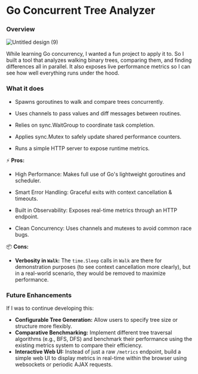 # Go Concurrent Tree Analyzer

### Overview

![Untitled design (9)](https://github.com/user-attachments/assets/1239c4ad-de0e-4f50-8882-bd375fbc30af)

While learning Go concurrency, I wanted a fun project to apply it to. So I built a tool that analyzes walking binary trees, comparing them, and finding differences all in parallel. It also exposes live performance metrics so I can see how well everything runs under the hood.

### What it does

- Spawns goroutines to walk and compare trees concurrently.

- Uses channels to pass values and diff messages between routines.

- Relies on sync.WaitGroup to coordinate task completion.

- Applies sync.Mutex to safely update shared performance counters.

- Runs a simple HTTP server to expose runtime metrics.

⚡ **Pros:**

- High Performance: Makes full use of Go's lightweight goroutines and scheduler.

- Smart Error Handling: Graceful exits with context cancellation & timeouts.

- Built in Observability: Exposes real-time metrics through an HTTP endpoint.

- Clean Concurrency: Uses channels and mutexes to avoid common race bugs.

📦 **Cons:**
* **Verbosity in `Walk`:** The `time.Sleep` calls in `Walk` are there for demonstration purposes (to see context cancellation more clearly), but in a real-world scenario, they would be removed to maximize performance.

### Future Enhancements

If I was to continue developing this:
* **Configurable Tree Generation:** Allow users to specify tree size or structure more flexibly.
* **Comparative Benchmarking:** Implement different tree traversal algorithms (e.g., BFS, DFS) and benchmark their performance using the existing metrics system to compare their efficiency.
* **Interactive Web UI:** Instead of just a raw `/metrics` endpoint, build a simple web UI to display metrics in real-time within the browser using websockets or periodic AJAX requests.
